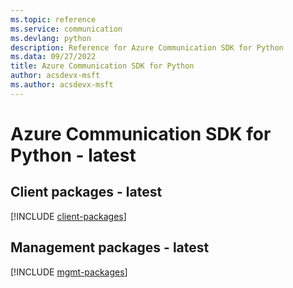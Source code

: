 ```yaml
---
ms.topic: reference
ms.service: communication
ms.devlang: python
description: Reference for Azure Communication SDK for Python
ms.data: 09/27/2022
title: Azure Communication SDK for Python
author: acsdevx-msft
ms.author: acsdevx-msft
---
```

# Azure Communication SDK for Python - latest

## Client packages - latest
[!INCLUDE [client-packages](communication-client-index.md)]
## Management packages - latest
[!INCLUDE [mgmt-packages](communication-mgmt-index.md)]